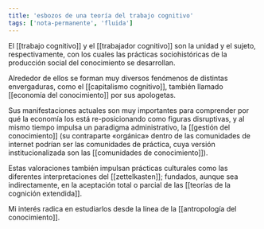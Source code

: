 ```yaml
---
title: 'esbozos de una teoría del trabajo cognitivo'
tags: ['nota-permanente', 'fluida']
---
```


El [[trabajo cognitivo]] y el [[trabajador cognitivo]] son la unidad y el sujeto, respectivamente, con los cuales las prácticas sociohistóricas de la producción social del conocimiento se desarrollan.

Alrededor de ellos se forman muy diversos fenómenos de distintas envergaduras, como el [[capitalismo cognitivo]], también llamado [[economía del conocimiento]] por sus apologetas.

Sus manifestaciones actuales son muy importantes para comprender por qué la economía los está re-posicionando como figuras disruptivas, y al mismo tiempo impulsa un paradigma administrativo, la [[gestión del conocimiento]] (su contraparte «orgánica» dentro de las comunidades de internet podrían ser las comunidades de práctica, cuya versión institucionalizada son las [[comunidades de conocimiento]]).

Estas valoraciones también impulsan prácticas culturales como las diferentes interpretaciones del [[zettelkasten]]; fundados, aunque sea indirectamente, en la aceptación total o parcial de las [[teorías de la cognición extendida]].

Mi interés radica en estudiarlos desde la línea de la [[antropología del conocimiento]].